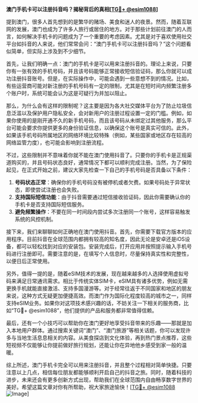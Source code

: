 **澳门手机卡可以注册抖音吗？揭秘背后的真相[[TG💪+ @esim1088](https://t.me/s/esim1088)]**

提到澳门，很多人首先想到的是繁华的赌场、美食和迷人的夜景。然而，随着互联网的发展，澳门也成为了许多人旅行或居住的地方。对于那些计划前往澳门的人而言，如何解决手机卡的问题成为了一个重要的考虑因素。尤其是对于喜欢使用社交平台如抖音的人来说，他们常常会问：“澳门手机卡可以注册抖音吗？”这个问题看似简单，但实际上涉及到不少细节。

首先，让我们明确一点：澳门的手机卡是可以用来注册抖音的。理论上来说，只要你有一张有效的手机号码，并且该号码能够正常接收短信验证码，那么你就可以成功注册抖音账号。但是，在实际操作中，可能会遇到一些意想不到的情况。比如，有些运营商可能对新注册的手机号码有一定的限制，尤其是在短时间内频繁注册多个账户时，系统可能会认为这是可疑行为并加以阻止。

那么，为什么会有这样的限制呢？这主要是因为各大社交媒体平台为了防止垃圾信息泛滥以及保护用户隐私安全，会对新用户的注册过程设置一定的门槛。例如，如果你使用的是刚开通不久的新手机号码，而且该号码从未绑定过其他服务，那么平台可能会要求你提供更多的身份验证信息，以确保这个账号是真实可信的。此外，如果该手机号码所属地区的网络环境比较特殊（例如，某些国家或地区存在较高的网络监管力度），也可能会影响到注册流程。

不过，这些限制并不意味着你就不能在澳门使用抖音了。只要你的手机卡是正规渠道购买的，并且号码状态良好，通常情况下都可以顺利完成注册。当然，为了保险起见，在正式开始之前，建议大家先检查一下自己的手机号码是否具备以下条件：

1. **号码状态正常**：确保你的手机号码没有被停机或者欠费。如果号码处于异常状态，即使尝试注册也会失败。
2. **支持国际短信功能**：由于抖音需要通过短信接收验证码，因此你需要确认你的手机卡是否支持国际短信服务。
3. **避免频繁操作**：不要在同一时间段内尝试多次注册同一个账号，这样容易触发系统的风控机制。

接下来，我们来聊聊如何正确地在澳门使用抖音。首先，你需要下载官方版本的应用程序。目前抖音在全球范围内都拥有较高的知名度，因此无论是安卓还是iOS设备，都可以轻松找到对应的安装包。安装完成后，打开应用并按照提示输入手机号码进行注册即可。需要注意的是，在填写个人信息时，尽量保持真实性和完整性，以便日后正常使用。

另外，值得一提的是，随着eSIM技术的发展，现在越来越多的人选择使用虚拟号码来满足日常通讯需求。相比于传统实体SIM卡，eSIM具有诸多优势，例如无需更换手机就能直接激活、支持多国漫游等。对于经常往返于不同国家和地区的朋友来说，这种方式无疑更加便捷高效。而澳门作为国际化程度较高的城市之一，同样支持eSIM业务。如果你对这项技术感兴趣的话，不妨关注一下相关的服务商，比如“TG💪+ @esim1088”，他们提供的产品和服务都非常值得信赖。

最后，还有一个小技巧可以帮助你在澳门更好地享受抖音带来的乐趣——那就是加入本地用户群体。通过搜索关键词“澳门”、“澳门旅游”等相关话题，你可以发现许多与当地生活息息相关的内容。从美食探店到文化体验，再到热门景点推荐，这些短视频不仅能够让你提前做好旅行规划，还能让你在异地他乡感受到家一般的温暖。

综上所述，澳门手机卡完全可以用来注册抖音，并且整个过程相对简单快捷。只要注意以上几点，相信每位朋友都能够顺利开启自己的抖音之旅。同时，随着科技的进步，未来还会有更多创新方式出现，帮助我们在全球范围内自由畅享数字世界的美好。希望这篇文章对你有所帮助，祝大家旅途愉快！[[TG💪+ @esim1088](https://t.me/s/esim1088) ![Image](https://i.postimg.cc/4NQfJmqS/Snipaste-2025-05-13-00-14-12.png)]